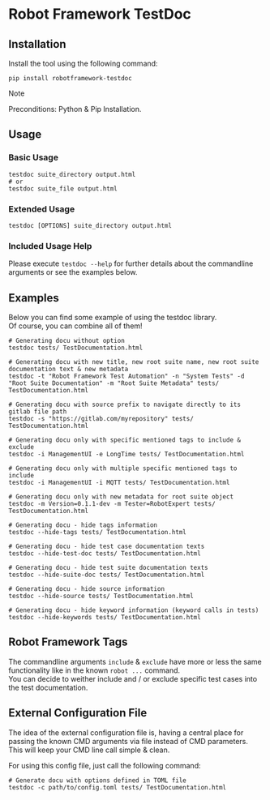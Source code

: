# Robot Framework TestDoc

## Installation

Install the tool using the following command:
```shell
pip install robotframework-testdoc
```

> [!NOTE]
> Preconditions: Python & Pip Installation.

## Usage

### Basic Usage
```shell
testdoc suite_directory output.html
# or
testdoc suite_file output.html
```

### Extended Usage
```shell
testdoc [OPTIONS] suite_directory output.html
```

### Included Usage Help
Please execute ``testdoc --help`` for further details about the commandline arguments or see the examples below.

## Examples

Below you can find some example of using the testdoc library.    
Of course, you can combine all of them!

```shell
# Generating docu without option
testdoc tests/ TestDocumentation.html

# Generating docu with new title, new root suite name, new root suite documentation text & new metadata
testdoc -t "Robot Framework Test Automation" -n "System Tests" -d "Root Suite Documentation" -m "Root Suite Metadata" tests/ TestDocumentation.html

# Generating docu with source prefix to navigate directly to its gitlab file path
testdoc -s "https://gitlab.com/myrepository" tests/ TestDocumentation.html

# Generating docu only with specific mentioned tags to include & exclude 
testdoc -i ManagementUI -e LongTime tests/ TestDocumentation.html

# Generating docu only with multiple specific mentioned tags to include
testdoc -i ManagementUI -i MQTT tests/ TestDocumentation.html

# Generating docu only with new metadata for root suite object
testdoc -m Version=0.1.1-dev -m Tester=RobotExpert tests/ TestDocumentation.html

# Generating docu - hide tags information
testdoc --hide-tags tests/ TestDocumentation.html

# Generating docu - hide test case documentation texts
testdoc --hide-test-doc tests/ TestDocumentation.html

# Generating docu - hide test suite documentation texts
testdoc --hide-suite-doc tests/ TestDocumentation.html

# Generating docu - hide source information
testdoc --hide-source tests/ TestDocumentation.html

# Generating docu - hide keyword information (keyword calls in tests)
testdoc --hide-keywords tests/ TestDocumentation.html
```

## Robot Framework Tags
The commandline arguments ``include`` & ``exclude`` have more or less the same functionality like in the known ``robot ...`` command.     
You can decide to weither include and / or exclude specific test cases into the test documentation.

## External Configuration File
The idea of the external configuration file is, having a central place for passing the known CMD arguments via file instead of CMD parameters.   
This will keep your CMD line call simple & clean.

For using this config file, just call the following command:
```shell
# Generate docu with options defined in TOML file
testdoc -c path/to/config.toml tests/ TestDocumentation.html
```

